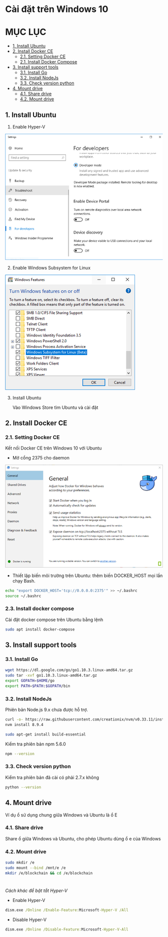 # **Cài đặt trên Windows 10**

# **MỤC LỤC**
* [1. Install Ubuntu](#1-Install-Ubuntu)
* [2. Install Docker CE](#2-Install-Docker-CE)
    * [2.1. Setting Docker CE](#21-Setting-Docker-CE)
    * [2.1. Install Docker Compose](#21-Install-Docker-Compose)
* [3. Install support tools](#3-Install-support-tools)
    * [3.1. Install Go](#31-Install-Go)
    * [3.2. Install NodeJs](#32-Install-NodeJs)
    * [3.3. Check version python](#33-Check-version-python)
* [4. Mount drive](#4-Mount-drive)
    * [4.1. Share drive](#41-Share-drive)
    * [4.2. Mount drive](#42-Mount-drive)

## **1. Install Ubuntu**

1. Enable Hyper-V

![](./images/setup1.png)

2. Enable Windows Subsystem for Linux

![](./images/setup2.png)

3. Install Ubuntu

    Vào Windows Store tìm Ubuntu và cài đặt

## **2. Install Docker CE**

### **2.1. Setting Docker CE**

Kết nối Docker CE trên Windows 10 với Ubuntu

* Mở cổng 2375 cho daemon

![](./images/setup3.png)

* Thiết lập biến môi trường trên Ubuntu: thêm biến DOCKER_HOST mọi lần chạy Bash.

```sh
echo "export DOCKER_HOST='tcp://0.0.0.0:2375'" >> ~/.bashrc
source ~/.bashrc
```

### **2.3. Install docker compose**

Cài đặt docker compose trên Ubuntu bằng lệnh

```sh
sudo apt install docker-compose
``` 

## **3. Install support tools**

### **3.1. Install Go**

```sh
wget https://dl.google.com/go/go1.10.3.linux-amd64.tar.gz
sudo tar -xvf go1.10.3.linux-amd64.tar.gz
export GOPATH=$HOME/go
export PATH=$PATH:$GOPATH/bin
```

### **3.2. Install NodeJs**

Phiên bản Node.js 9.x chưa được hỗ trợ.

```sh
curl -o- https://raw.githubusercontent.com/creationix/nvm/v0.33.11/install.sh | bash
nvm install 8.9.4
```

```sh
sudo apt-get install build-essential
```

Kiểm tra phiên bản npm 5.6.0

```sh
npm --version 
```

### **3.3. Check version python**

Kiểm tra phiên bản đã cài có phải 2.7.x không

```sh
python --version
```

## **4. Mount drive**

Ví dụ ổ sử dụng chung giữa Windows và Ubuntu là ổ E

### **4.1. Share drive**

Share ổ giữa Windows và Ubuntu, cho phép Ubuntu dùng ổ e của Windows

### **4.2. Mount drive**

```sh
sudo mkdir /e
sudo mount --bind /mnt/e /e
mkdir /e/blockchain && cd /e/blockchain
```

#

*Cách khác để bật tắt Hyper-V*

* Enable Hyper-V

```cmd
dism.exe /Online /Enable-Feature:Microsoft-Hyper-V /All
```

* Disable Hyper-V

```cmd
dism.exe /Online /Disable-Feature:Microsoft-Hyper-V-All
```